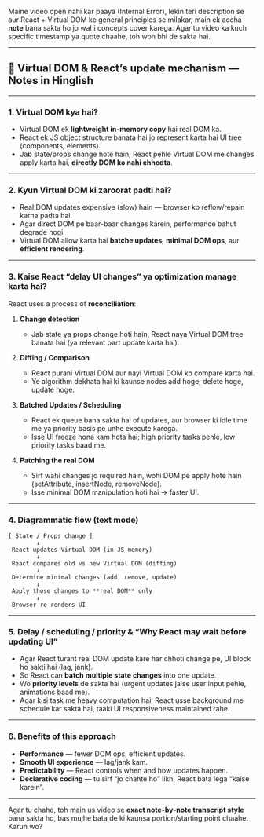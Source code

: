Maine video open nahi kar paaya (Internal Error), lekin teri description se aur React + Virtual DOM ke general principles se milakar, main ek accha **note** bana sakta ho jo wahi concepts cover karega. Agar tu video ka kuch specific timestamp ya quote chaahe, toh woh bhi de sakta hai.

---

## 📝 Virtual DOM & React’s update mechanism — Notes in Hinglish

---

### 1. Virtual DOM kya hai?

* Virtual DOM ek **lightweight in-memory copy** hai real DOM ka.
* React ek JS object structure banata hai jo represent karta hai UI tree (components, elements).
* Jab state/props change hote hain, React pehle Virtual DOM me changes apply karta hai, **directly DOM ko nahi chhedta**.

---

### 2. Kyun Virtual DOM ki zaroorat padti hai?

* Real DOM updates expensive (slow) hain — browser ko reflow/repain karna padta hai.
* Agar direct DOM pe baar-baar changes karein, performance bahut degrade hogi.
* Virtual DOM allow karta hai **batche updates**, **minimal DOM ops**, aur **efficient rendering**.

---

### 3. Kaise React “delay UI changes” ya optimization manage karta hai?

React uses a process of **reconciliation**:

1. **Change detection**

   * Jab state ya props change hoti hain, React naya Virtual DOM tree banata hai (ya relevant part update karta hai).

2. **Diffing / Comparison**

   * React purani Virtual DOM aur nayi Virtual DOM ko compare karta hai.
   * Ye algorithm dekhata hai ki kaunse nodes add hoge, delete hoge, update hoge.

3. **Batched Updates / Scheduling**

   * React ek queue bana sakta hai of updates, aur browser ki idle time me ya priority basis pe unhe execute karega.
   * Isse UI freeze hona kam hota hai; high priority tasks pehle, low priority tasks baad me.

4. **Patching the real DOM**

   * Sirf wahi changes jo required hain, wohi DOM pe apply hote hain (setAttribute, insertNode, removeNode).
   * Isse minimal DOM manipulation hoti hai → faster UI.

---

### 4. Diagrammatic flow (text mode)

```
[ State / Props change ] 
        ↓
 React updates Virtual DOM (in JS memory)
        ↓
 React compares old vs new Virtual DOM (diffing)
        ↓
 Determine minimal changes (add, remove, update)
        ↓
 Apply those changes to **real DOM** only
        ↓
 Browser re-renders UI
```

---

### 5. Delay / scheduling / priority & “Why React may wait before updating UI”

* Agar React turant real DOM update kare har chhoti change pe, UI block ho sakti hai (lag, jank).
* So React can **batch multiple state changes** into one update.
* Wo **priority levels** de sakta hai (urgent updates jaise user input pehle, animations baad me).
* Agar kisi task me heavy computation hai, React usse background me schedule kar sakta hai, taaki UI responsiveness maintained rahe.

---

### 6. Benefits of this approach

* **Performance** — fewer DOM ops, efficient updates.
* **Smooth UI experience** — lag/jank kam.
* **Predictability** — React controls when and how updates happen.
* **Declarative coding** — tu sirf “jo chahte ho” likh, React bata lega “kaise karein”.

---

Agar tu chahe, toh main us video se **exact note-by-note transcript style** bana sakta ho, bas mujhe bata de ki kaunsa portion/starting point chaahe. Karun wo?
